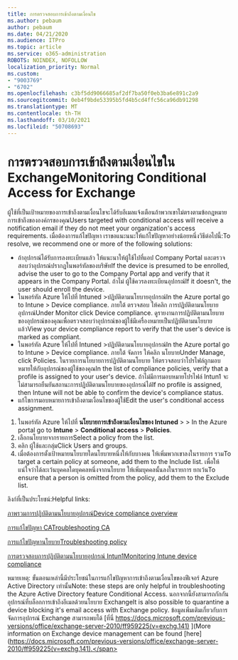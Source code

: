```yaml
---
title: การตรวจสอบการเข้าถึงตามเงื่อนไข
ms.author: pebaum
author: pebaum
ms.date: 04/21/2020
ms.audience: ITPro
ms.topic: article
ms.service: o365-administration
ROBOTS: NOINDEX, NOFOLLOW
localization_priority: Normal
ms.custom:
- "9003769"
- "6702"
ms.openlocfilehash: c3bf5dd9066685af2df7ba50f0eb3ba6e891c2a9
ms.sourcegitcommit: 0eb4f9bde53395b5fd4b5cd4ffc56ca96db91298
ms.translationtype: MT
ms.contentlocale: th-TH
ms.lasthandoff: 03/10/2021
ms.locfileid: "50708693"
---
```

# <a name="monitoring-conditional-access-for-exchange"></a><span data-ttu-id="91034-102">การตรวจสอบการเข้าถึงตามเงื่อนไขใน Exchange</span><span class="sxs-lookup"><span data-stu-id="91034-102">Monitoring Conditional Access for Exchange</span></span>

<span data-ttu-id="91034-103">ผู้ใช้ที่เป็นเป้าหมายของการเข้าถึงตามเงื่อนไขจะได้รับอีเมลแจ้งเตือนถ้าพวกเขาไม่ตรงตามข้อกฎหมายการเข้าถึงขององค์กรของคุณ</span><span class="sxs-lookup"><span data-stu-id="91034-103">Users targeted with conditional access will receive a notification email if they do not meet your organization's access requirements.</span></span> <span data-ttu-id="91034-104">เมื่อต้องการแก้ไขปัญหา เราขอแนะนนะให้แก้ไขปัญหาอย่างน้อยหนึ่งวิธีต่อไปนี้:</span><span class="sxs-lookup"><span data-stu-id="91034-104">To resolve, we recommend one or more of the following solutions:</span></span>

- <span data-ttu-id="91034-105">ถ้าอุปกรณ์ได้รับการลงทะเบียนแล้ว ให้แนะนาให้ผู้ใช้ไปที่แอป Company Portal และตรวจสอบว่าอุปกรณ์ปรากฏในพอร์ทัลของบริษัท</span><span class="sxs-lookup"><span data-stu-id="91034-105">If the device is presumed to be enrolled, advise the user to go to the Company Portal app and verify that it appears in the Company Portal.</span></span> <span data-ttu-id="91034-106">ถ้าไม่ ผู้ใช้ควรลงทะเบียนอุปกรณ์</span><span class="sxs-lookup"><span data-stu-id="91034-106">If it doesn't, the user should enroll the device.</span></span>
- <span data-ttu-id="91034-107">ในพอร์ทัล Azure ให้ไปที่ Intuned >ปฏิบัติตามนโยบายอุปกรณ์</span><span class="sxs-lookup"><span data-stu-id="91034-107">In the Azure portal go to Intune > Device compliance.</span></span> <span data-ttu-id="91034-108">ภายใต้ ตรวจสอบ ให้คลิก การปฏิบัติตามนโยบายอุปกรณ์</span><span class="sxs-lookup"><span data-stu-id="91034-108">Under Monitor click Device compliance.</span></span> <span data-ttu-id="91034-109">ดูรายงานการปฏิบัติตามนโยบายของอุปกรณ์ของคุณเพื่อตรวจสอบว่าอุปกรณ์ของผู้ใช้มีเครื่องหมายเป็นปฏิบัติตามนโยบายแล้ว</span><span class="sxs-lookup"><span data-stu-id="91034-109">View your device compliance report to verify that the user's device is marked as compliant.</span></span>
- <span data-ttu-id="91034-110">ในพอร์ทัล Azure ให้ไปที่ Intuned >ปฏิบัติตามนโยบายอุปกรณ์</span><span class="sxs-lookup"><span data-stu-id="91034-110">In the Azure portal go to Intune > Device compliance.</span></span> <span data-ttu-id="91034-111">ภายใต้ จัดการ ให้คลิก นโยบาย</span><span class="sxs-lookup"><span data-stu-id="91034-111">Under Manage, click Policies.</span></span> <span data-ttu-id="91034-112">ในรายการนโยบายการปฏิบัติตามนโยบาย ให้ตรวจสอบว่าโปรไฟล์ถูกมอบหมายให้กับอุปกรณ์ของผู้ใช้ของคุณ</span><span class="sxs-lookup"><span data-stu-id="91034-112">In the list of compliance policies, verify that a profile is assigned to your user's device.</span></span> <span data-ttu-id="91034-113">ถ้าไม่มีการมอบหมายโปรไฟล์ Intun1 จะไม่สามารถยืนยันสถานะการปฏิบัติตามนโยบายของอุปกรณ์ได้</span><span class="sxs-lookup"><span data-stu-id="91034-113">If no profile is assigned, then Intune will not be able to confirm the device's compliance status.</span></span>
- <span data-ttu-id="91034-114">แก้ไขการมอบหมายการเข้าถึงตามเงื่อนไขของผู้ใช้</span><span class="sxs-lookup"><span data-stu-id="91034-114">Edit the user's conditional access assignment.</span></span>

1. <span data-ttu-id="91034-115">ในพอร์ทัล Azure ให้ไปที่ **นโยบายการเข้าถึงตามเงื่อนไขของ Intuned**  >    >  </span><span class="sxs-lookup"><span data-stu-id="91034-115">In the Azure portal go to **Intune** > **Conditional access** > **Policies**.</span></span>
2. <span data-ttu-id="91034-116">เลือกนโยบายจากรายการ</span><span class="sxs-lookup"><span data-stu-id="91034-116">Select a policy from the list.</span></span>
3. <span data-ttu-id="91034-117">คลิก ผู้ใช้และกลุ่ม</span><span class="sxs-lookup"><span data-stu-id="91034-117">Click Users and groups.</span></span>
4. <span data-ttu-id="91034-118">เมื่อต้องการตั้งเป้าหมายนโยบายใดนโยบายหนึ่งให้กับบางคน ให้เพิ่มพวกเขาลงในรายการ รวม</span><span class="sxs-lookup"><span data-stu-id="91034-118">To target a certain policy at someone, add them to the Include list.</span></span> <span data-ttu-id="91034-119">เพื่อให้แน่ใจว่าได้ละเว้นบุคคลใดบุคคลหนึ่งจากนโยบาย ให้เพิ่มบุคคลนั้นลงในรายการ ยกเว้น</span><span class="sxs-lookup"><span data-stu-id="91034-119">To ensure that a person is omitted from the policy, add them to the Exclude list.</span></span>

<span data-ttu-id="91034-120">ลิงก์ที่เป็นประโยชน์:</span><span class="sxs-lookup"><span data-stu-id="91034-120">Helpful links:</span></span>

[<span data-ttu-id="91034-121">ภาพรวมการปฏิบัติตามนโยบายอุปกรณ์</span><span class="sxs-lookup"><span data-stu-id="91034-121">Device compliance overview</span></span>](https://docs.microsoft.com/intune/device-compliance-get-started)

[<span data-ttu-id="91034-122">การแก้ไขปัญหา CA</span><span class="sxs-lookup"><span data-stu-id="91034-122">Troubleshooting CA</span></span>](https://docs.microsoft.com/intune/troubleshoot-conditional-access)

[<span data-ttu-id="91034-123">การแก้ไขปัญหานโยบาย</span><span class="sxs-lookup"><span data-stu-id="91034-123">Troubleshooting policy</span></span>](https://docs.microsoft.com/troubleshoot/mem/intune/troubleshoot-policies-in-microsoft-intune)

[<span data-ttu-id="91034-124">การตรวจสอบการปฏิบัติตามนโยบายอุปกรณ์ Intun1</span><span class="sxs-lookup"><span data-stu-id="91034-124">Monitoring Intune device compliance</span></span>](https://docs.microsoft.com/intune/compliance-policy-monitor)

<span data-ttu-id="91034-125">หมายเหตุ: ขั้นตอนเหล่านี้มีประโยชน์ในการแก้ไขปัญหาการเข้าถึงตามเงื่อนไขของฟีเจอร์ Azure Active Directory เท่านั้น</span><span class="sxs-lookup"><span data-stu-id="91034-125">Note: these steps are only helpful in troubleshooting the Azure Active Directory feature Conditional Access.</span></span> <span data-ttu-id="91034-126">นอกจากนี้ยังสามารถกักกันอุปกรณ์ที่บล็อกการเข้าถึงอีเมลด้วยนโยบาย Exchange</span><span class="sxs-lookup"><span data-stu-id="91034-126">It is also possible to quarantine a device blocking it's email access with Exchange policy.</span></span> <span data-ttu-id="91034-127">ข้อมูลเพิ่มเติมเกี่ยวกับการจัดการอุปกรณ์ Exchange สามารถพบได้ [ที่นี่ https://docs.microsoft.com/previous-versions/office/exchange-server-2010/ff959225(v=exchg.141) ](</span><span class="sxs-lookup"><span data-stu-id="91034-127">More information on Exchange device management can be found [here](https://docs.microsoft.com/previous-versions/office/exchange-server-2010/ff959225(v=exchg.141).</span></span>
